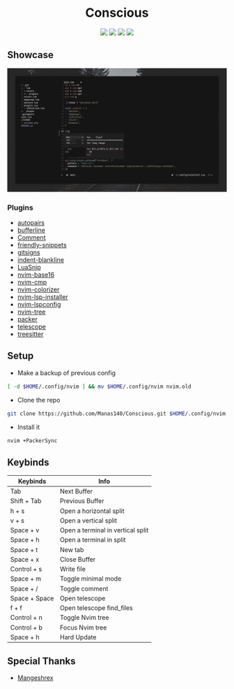 <h1 align="center">Conscious</h1>

<p align="center">
  <a href="https://github.com/Manas140/Conscious/stargazers"><img src="https://img.shields.io/github/stars/Manas140/Conscious?colorA=151515&colorB=B66467&style=for-the-badge"></a>
  <a href="https://github.com/Manas140/Conscious/issues"><img src="https://img.shields.io/github/issues/Manas140/Conscious?colorA=151515&colorB=8C977D&style=for-the-badge"></a>
  <a href="https://github.com/Manas140/Conscious/network/members"><img src="https://img.shields.io/github/forks/Manas140/Conscious?colorA=151515&colorB=D9BC8C&style=for-the-badge"></a>
  <img src="https://img.shields.io/static/v1?label=license&message=MIT&color=8DA3B9&labelColor=151515&style=for-the-badge">
</p>

## Showcase

![](./preview.png) 

### Plugins

- [autopairs](https://github.com/windwp/nvim-autopairs)
- [bufferline](https://github.com/akinsho/bufferline.nvim)
- [Comment](https://github.com/numToStr/Comment.nvim)
- [friendly-snippets](https://github.com/rafamadriz/friendly-snippets)
- [gitsigns](https://github.com/lewis6991/gitsigns.nvim)
- [indent-blankline](https://github.com/lukas-reineke/indent-blankline.nvim)
- [LuaSnip](https://github.com/L3MON4D3/LuaSnip)
- [nvim-base16](https://github.com/RRethy/nvim-base16)
- [nvim-cmp](https://github.com/hrsh7th/nvim-cmp)
- [nvim-colorizer](https://github.com/norcalli/nvim-colorizer.lua)
- [nvim-lsp-installer](https://github.com/williamboman/nvim-lsp-installer)
- [nvim-lspconfig](https://github.com/neovim/nvim-lspconfig)
- [nvim-tree](https://github.com/kyazdani42/nvim-tree.lua)
- [packer](https://github.com/wbthomason/packer.nvim)
- [telescope](https://github.com/nvim-telescope/telescope.nvim)
- [treesitter](https://github.com/nvim-treesitter/nvim-treesitter)

## Setup
- Make a backup of previous config

```sh
[ -d $HOME/.config/nvim ] && mv $HOME/.config/nvim nvim.old
```
- Clone the repo

```sh
git clone https://github.com/Manas140/Conscious.git $HOME/.config/nvim
```
- Install it

```sh
nvim +PackerSync
```

## Keybinds

  |    Keybinds    |                Info               |
  | -----          | -----                             |
  | Tab            | Next Buffer                       |
  | Shift + Tab    | Previous Buffer                   |
  | h + s          | Open a horizontal split           |
  | v + s          | Open a vertical split             |
  | Space + v      | Open a terminal in vertical split |
  | Space + h      | Open a terminal in split          |
  | Space + t      | New tab                           |
  | Space + x      | Close Buffer                      |
  | Control + s    | Write file                        |
  | Space + m      | Toggle minimal mode               |
  | Space + /      | Toggle comment                    |
  | Space + Space  | Open telescope                    |
  | f + f          | Open telescope find_files         |
  | Control + n    | Toggle Nvim tree                  |
  | Control + b    | Focus Nvim tree                   |
  | Space + h      | Hard Update                       |

## Special Thanks
- [Mangeshrex](https://github.com/Mangeshrex)

